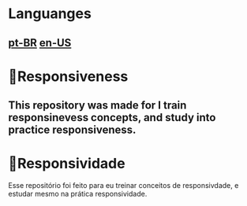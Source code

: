 # Languanges
 [pt-BR](#📱Responsividade)
 [en-US](#📱Responsiveness)
---
# 📱Responsiveness
This repository was made for I train responsinevess concepts, and study into practice responsiveness.
---
# 📱Responsividade 

Esse repositório foi feito para eu treinar conceitos de responsivdade, e estudar mesmo na prática responsividade.

